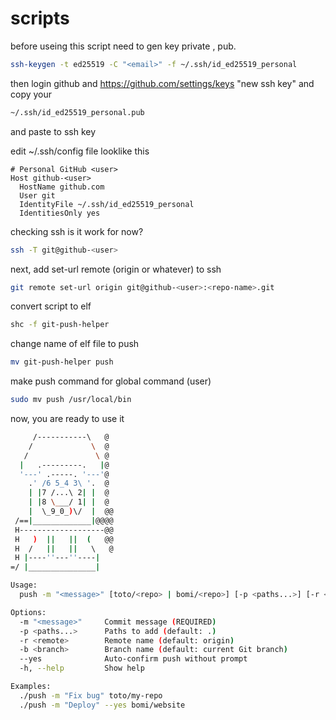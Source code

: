 # scripts



before useing this script need to gen key private , pub.

```bash
ssh-keygen -t ed25519 -C "<email>" -f ~/.ssh/id_ed25519_personal
```

then login github and https://github.com/settings/keys "new ssh key" and copy your 

```bash
~/.ssh/id_ed25519_personal.pub
``` 
and paste to ssh key

edit ~/.ssh/config file looklike this
```config
# Personal GitHub <user>
Host github-<user>
  HostName github.com
  User git
  IdentityFile ~/.ssh/id_ed25519_personal
  IdentitiesOnly yes
```

checking ssh is it work for now?
```bash
ssh -T git@github-<user>
```

next, add set-url remote (origin or whatever) to ssh
```bash
git remote set-url origin git@github-<user>:<repo-name>.git
```

convert script to elf
```bash
shc -f git-push-helper
```
change name of elf file to push
```bash
mv git-push-helper push
```

make push command for global command (user)
```bash
sudo mv push /usr/local/bin
```

now, you are ready to use it 
```bash
     /-----------\   @
    /             \  @
   /               \ @
  |   .---------.   |@
  '---' .-----. '---'@
    .' /6 5_4 3\ '.  @
    | |7 /...\ 2| |  @
    | |8 \___/ 1| |  @
    |  \_9_0_)\/  |  @@
 /==|_____________|@@@@
 H-------------------@@
 H   )  ||   ||  (   @@
 H  /   ||   ||   \   @
 H |----''---''----|
=/ |_______________|

Usage:
  push -m "<message>" [toto/<repo> | bomi/<repo>] [-p <paths...>] [-r <remote>] [-b <branch>] [--yes]

Options:
  -m "<message>"     Commit message (REQUIRED)
  -p <paths...>      Paths to add (default: .)
  -r <remote>        Remote name (default: origin)
  -b <branch>        Branch name (default: current Git branch)
  --yes              Auto-confirm push without prompt
  -h, --help         Show help

Examples:
  ./push -m "Fix bug" toto/my-repo
  ./push -m "Deploy" --yes bomi/website
```
